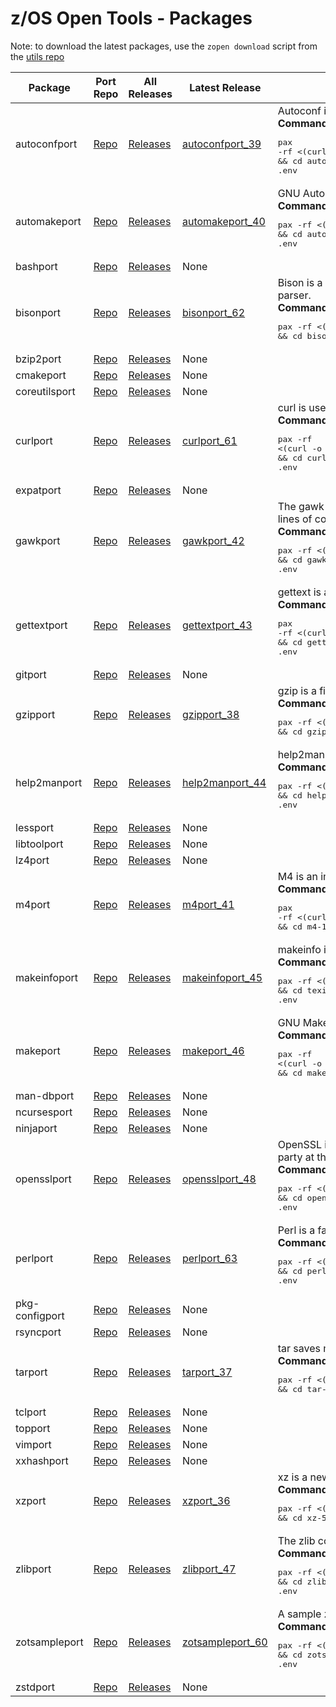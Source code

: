 # z/OS Open Tools - Packages

Note: to download the latest packages, use the `zopen download` script from the [utils repo](https://github.com/ZOSOpenTools/utils)

| Package | Port Repo | All Releases | Latest Release | Description | |
|---|---|---|---|---|---|
|autoconfport| [Repo](https://github.com/ZOSOpenTools/autoconfport)| [Releases](https://github.com/ZOSOpenTools/autoconfport/releases)| [autoconfport_39](https://github.com/ZOSOpenTools/autoconfport/releases/tag/autoconfport_39)| Autoconf is an extensible package of M4 macros that produce shell scripts to automatically configure software source code packages.<br/><b>Command to download and install on z/OS:</b> <pre>pax -rf <(curl -o - -L https://github.com/ZOSOpenTools/autoconfport/releases/download/autoconfport_39/autoconf-2.71.20220722_015902.zos.pax.Z) && cd autoconf-2.71.20220722_015902.zos && . .env</pre>
|automakeport| [Repo](https://github.com/ZOSOpenTools/automakeport)| [Releases](https://github.com/ZOSOpenTools/automakeport/releases)| [automakeport_40](https://github.com/ZOSOpenTools/automakeport/releases/tag/automakeport_40)| GNU Automake is a tool for automatically generating Makefile.in files compliant with the GNU Coding Standards.<br/><b>Command to download and install on z/OS:</b> <pre>pax -rf <(curl -o - -L https://github.com/ZOSOpenTools/automakeport/releases/download/automakeport_40/automake-1.16.20220722_021904.zos.pax.Z) && cd automake-1.16.20220722_021904.zos && . .env</pre>
|bashport| [Repo](https://github.com/ZOSOpenTools/bashport)| [Releases](https://github.com/ZOSOpenTools/bashport/releases)| None | |
|bisonport| [Repo](https://github.com/ZOSOpenTools/bisonport)| [Releases](https://github.com/ZOSOpenTools/bisonport/releases)| [bisonport_62](https://github.com/ZOSOpenTools/bisonport/releases/tag/bisonport_62)| Bison is a general-purpose parser generator that converts an annotated context-free grammar into a deterministic LR or generalized LR (GLR) parser.<br/><b>Command to download and install on z/OS:</b> <pre>pax -rf <(curl -o - -L https://github.com/ZOSOpenTools/bisonport/releases/download/bisonport_62/bison-3.8.20220808_175401.zos.pax.Z) && cd bison-3.8.20220808_175401.zos && . .env</pre>
|bzip2port| [Repo](https://github.com/ZOSOpenTools/bzip2port)| [Releases](https://github.com/ZOSOpenTools/bzip2port/releases)| None | |
|cmakeport| [Repo](https://github.com/ZOSOpenTools/cmakeport)| [Releases](https://github.com/ZOSOpenTools/cmakeport/releases)| None | |
|coreutilsport| [Repo](https://github.com/ZOSOpenTools/coreutilsport)| [Releases](https://github.com/ZOSOpenTools/coreutilsport/releases)| None | |
|curlport| [Repo](https://github.com/ZOSOpenTools/curlport)| [Releases](https://github.com/ZOSOpenTools/curlport/releases)| [curlport_61](https://github.com/ZOSOpenTools/curlport/releases/tag/curlport_61)| curl is used in command lines or scripts to transfer data.<br/><b>Command to download and install on z/OS:</b> <pre>pax -rf <(curl -o - -L https://github.com/ZOSOpenTools/curlport/releases/download/curlport_61/curl-7.83.1.20220808_165842.zos.pax.Z) && cd curl-7.83.1.20220808_165842.zos && . .env</pre>
|expatport| [Repo](https://github.com/ZOSOpenTools/expatport)| [Releases](https://github.com/ZOSOpenTools/expatport/releases)| None | |
|gawkport| [Repo](https://github.com/ZOSOpenTools/gawkport)| [Releases](https://github.com/ZOSOpenTools/gawkport/releases)| [gawkport_42](https://github.com/ZOSOpenTools/gawkport/releases/tag/gawkport_42)| The gawk utility interprets a special-purpose programming language that makes it possible to handle simple data-reformatting jobs with just a few lines of code.<br/><b>Command to download and install on z/OS:</b> <pre>pax -rf <(curl -o - -L https://github.com/ZOSOpenTools/gawkport/releases/download/gawkport_42/gawk-5.1.1.20220722_084258.zos.pax.Z) && cd gawk-5.1.1.20220722_084258.zos && . .env</pre>
|gettextport| [Repo](https://github.com/ZOSOpenTools/gettextport)| [Releases](https://github.com/ZOSOpenTools/gettextport/releases)| [gettextport_43](https://github.com/ZOSOpenTools/gettextport/releases/tag/gettextport_43)| gettext is an internationalization and localization system commonly used for writing multilingual programs on Unix-like computer operating systems.<br/><b>Command to download and install on z/OS:</b> <pre>pax -rf <(curl -o - -L https://github.com/ZOSOpenTools/gettextport/releases/download/gettextport_43/gettext-0.21.20220722_085132.zos.pax.Z) && cd gettext-0.21.20220722_085132.zos && . .env</pre>
|gitport| [Repo](https://github.com/ZOSOpenTools/gitport)| [Releases](https://github.com/ZOSOpenTools/gitport/releases)| None | |
|gzipport| [Repo](https://github.com/ZOSOpenTools/gzipport)| [Releases](https://github.com/ZOSOpenTools/gzipport/releases)| [gzipport_38](https://github.com/ZOSOpenTools/gzipport/releases/tag/gzipport_38)| gzip is a file format and a software application used for file compression and decompression.<br/><b>Command to download and install on z/OS:</b> <pre>pax -rf <(curl -o - -L https://github.com/ZOSOpenTools/gzipport/releases/download/gzipport_38/gzip-1.12.20220722_002101.zos.pax.Z) && cd gzip-1.12.20220722_002101.zos && . .env</pre>
|help2manport| [Repo](https://github.com/ZOSOpenTools/help2manport)| [Releases](https://github.com/ZOSOpenTools/help2manport/releases)| [help2manport_44](https://github.com/ZOSOpenTools/help2manport/releases/tag/help2manport_44)| help2man is a tool for automatically generating simple manual pages from program output.<br/><b>Command to download and install on z/OS:</b> <pre>pax -rf <(curl -o - -L https://github.com/ZOSOpenTools/help2manport/releases/download/help2manport_44/help2man.master.20220722_115258.zos.pax.Z) && cd help2man.master.20220722_115258.zos && . .env</pre>
|lessport| [Repo](https://github.com/ZOSOpenTools/lessport)| [Releases](https://github.com/ZOSOpenTools/lessport/releases)| None | |
|libtoolport| [Repo](https://github.com/ZOSOpenTools/libtoolport)| [Releases](https://github.com/ZOSOpenTools/libtoolport/releases)| None | |
|lz4port| [Repo](https://github.com/ZOSOpenTools/lz4port)| [Releases](https://github.com/ZOSOpenTools/lz4port/releases)| None | |
|m4port| [Repo](https://github.com/ZOSOpenTools/m4port)| [Releases](https://github.com/ZOSOpenTools/m4port/releases)| [m4port_41](https://github.com/ZOSOpenTools/m4port/releases/tag/m4port_41)| M4 is an implementation of the traditional Unix macro processor.<br/><b>Command to download and install on z/OS:</b> <pre>pax -rf <(curl -o - -L https://github.com/ZOSOpenTools/m4port/releases/download/m4port_41/m4-1.4.19.20220722_024801.zos.pax.Z) && cd m4-1.4.19.20220722_024801.zos && . .env</pre>
|makeinfoport| [Repo](https://github.com/ZOSOpenTools/makeinfoport)| [Releases](https://github.com/ZOSOpenTools/makeinfoport/releases)| [makeinfoport_45](https://github.com/ZOSOpenTools/makeinfoport/releases/tag/makeinfoport_45)| makeinfo is a program that converts a Texinfo file into an Info file, HTML file, or plain text.<br/><b>Command to download and install on z/OS:</b> <pre>pax -rf <(curl -o - -L https://github.com/ZOSOpenTools/makeinfoport/releases/download/makeinfoport_45/texinfo-6.8.20220722_115612.zos.pax.Z) && cd texinfo-6.8.20220722_115612.zos && . .env</pre>
|makeport| [Repo](https://github.com/ZOSOpenTools/makeport)| [Releases](https://github.com/ZOSOpenTools/makeport/releases)| [makeport_46](https://github.com/ZOSOpenTools/makeport/releases/tag/makeport_46)| GNU Make is a tool which controls the generation of executables and other non-source files of a program from program source files.<br/><b>Command to download and install on z/OS:</b> <pre>pax -rf <(curl -o - -L https://github.com/ZOSOpenTools/makeport/releases/download/makeport_46/make-4.3.20220726_091753.zos.pax.Z) && cd make-4.3.20220726_091753.zos && . .env</pre>
|man-dbport| [Repo](https://github.com/ZOSOpenTools/man-dbport)| [Releases](https://github.com/ZOSOpenTools/man-dbport/releases)| None | |
|ncursesport| [Repo](https://github.com/ZOSOpenTools/ncursesport)| [Releases](https://github.com/ZOSOpenTools/ncursesport/releases)| None | |
|ninjaport| [Repo](https://github.com/ZOSOpenTools/ninjaport)| [Releases](https://github.com/ZOSOpenTools/ninjaport/releases)| None | |
|opensslport| [Repo](https://github.com/ZOSOpenTools/opensslport)| [Releases](https://github.com/ZOSOpenTools/opensslport/releases)| [opensslport_48](https://github.com/ZOSOpenTools/opensslport/releases/tag/opensslport_48)| OpenSSL is a software library for applications that secure communications over computer networks against eavesdropping or need to identify the party at the other end.<br/><b>Command to download and install on z/OS:</b> <pre>pax -rf <(curl -o - -L https://github.com/ZOSOpenTools/opensslport/releases/download/opensslport_48/openssl-1.1.1o.20220805_140400.zos.pax.Z) && cd openssl-1.1.1o.20220805_140400.zos && . .env</pre>
|perlport| [Repo](https://github.com/ZOSOpenTools/perlport)| [Releases](https://github.com/ZOSOpenTools/perlport/releases)| [perlport_63](https://github.com/ZOSOpenTools/perlport/releases/tag/perlport_63)| Perl is a family of two high-level, general-purpose, interpreted, dynamic programming languages.<br/><b>Command to download and install on z/OS:</b> <pre>pax -rf <(curl -o - -L https://github.com/ZOSOpenTools/perlport/releases/download/perlport_63/perl5.blead.20220809_132435.zos.pax.Z) && cd perl5.blead.20220809_132435.zos && . .env</pre>
|pkg-configport| [Repo](https://github.com/ZOSOpenTools/pkg-configport)| [Releases](https://github.com/ZOSOpenTools/pkg-configport/releases)| None | |
|rsyncport| [Repo](https://github.com/ZOSOpenTools/rsyncport)| [Releases](https://github.com/ZOSOpenTools/rsyncport/releases)| None | |
|tarport| [Repo](https://github.com/ZOSOpenTools/tarport)| [Releases](https://github.com/ZOSOpenTools/tarport/releases)| [tarport_37](https://github.com/ZOSOpenTools/tarport/releases/tag/tarport_37)| tar saves many files together into a single tape or disk archive, and can restore individual files from the archive.<br/><b>Command to download and install on z/OS:</b> <pre>pax -rf <(curl -o - -L https://github.com/ZOSOpenTools/tarport/releases/download/tarport_37/tar-1.34.20220721_224142.zos.pax.Z) && cd tar-1.34.20220721_224142.zos && . .env</pre>
|tclport| [Repo](https://github.com/ZOSOpenTools/tclport)| [Releases](https://github.com/ZOSOpenTools/tclport/releases)| None | |
|topport| [Repo](https://github.com/ZOSOpenTools/topport)| [Releases](https://github.com/ZOSOpenTools/topport/releases)| None | |
|vimport| [Repo](https://github.com/ZOSOpenTools/vimport)| [Releases](https://github.com/ZOSOpenTools/vimport/releases)| None | |
|xxhashport| [Repo](https://github.com/ZOSOpenTools/xxhashport)| [Releases](https://github.com/ZOSOpenTools/xxhashport/releases)| None | |
|xzport| [Repo](https://github.com/ZOSOpenTools/xzport)| [Releases](https://github.com/ZOSOpenTools/xzport/releases)| [xzport_36](https://github.com/ZOSOpenTools/xzport/releases/tag/xzport_36)| xz is a new general-purpose, command line data compression utility, similar to gzip and bzip2.<br/><b>Command to download and install on z/OS:</b> <pre>pax -rf <(curl -o - -L https://github.com/ZOSOpenTools/xzport/releases/download/xzport_36/xz-5.2.5.20220721_222556.zos.pax.Z) && cd xz-5.2.5.20220721_222556.zos && . .env</pre>
|zlibport| [Repo](https://github.com/ZOSOpenTools/zlibport)| [Releases](https://github.com/ZOSOpenTools/zlibport/releases)| [zlibport_47](https://github.com/ZOSOpenTools/zlibport/releases/tag/zlibport_47)| The zlib command provides access to the compression and check-summing facilities of the Zlib library<br/><b>Command to download and install on z/OS:</b> <pre>pax -rf <(curl -o - -L https://github.com/ZOSOpenTools/zlibport/releases/download/zlibport_47/zlib.master.20220803_231359.zos.pax.Z) && cd zlib.master.20220803_231359.zos && . .env</pre>
|zotsampleport| [Repo](https://github.com/ZOSOpenTools/zotsampleport)| [Releases](https://github.com/ZOSOpenTools/zotsampleport/releases)| [zotsampleport_60](https://github.com/ZOSOpenTools/zotsampleport/releases/tag/zotsampleport_60)| A sample z/OS Open Source project<br/><b>Command to download and install on z/OS:</b> <pre>pax -rf <(curl -o - -L https://github.com/ZOSOpenTools/zotsampleport/releases/download/zotsampleport_60/zotsample-1.0.20220808_165451.zos.pax.Z) && cd zotsample-1.0.20220808_165451.zos && . .env</pre>
|zstdport| [Repo](https://github.com/ZOSOpenTools/zstdport)| [Releases](https://github.com/ZOSOpenTools/zstdport/releases)| None | |
